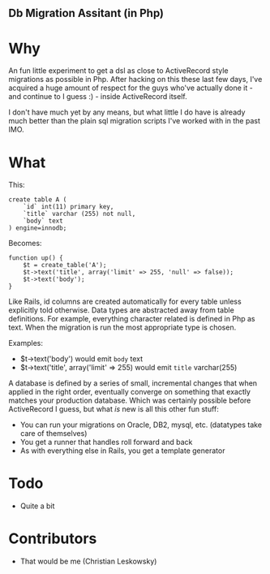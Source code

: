 Db Migration Assitant (in Php)
------------------------------

Why
===

An fun little experiment to get a dsl as close to ActiveRecord style migrations as possible in Php. After hacking on this these last few days, I've acquired a huge amount of respect for the guys who've actually done it - and continue to I guess :) - inside ActiveRecord itself.

I don't have much yet by any means, but what little I do have is already much better than the plain sql migration scripts I've worked with in the past IMO.

What
====

This:

	create table A (
		`id` int(11) primary key,
		`title` varchar (255) not null,
		`body` text
	) engine=innodb;

Becomes:

	function up() {
		$t = create_table('A');
		$t->text('title', array('limit' => 255, 'null' => false));
		$t->text('body');
	}

Like Rails, id columns are created automatically for every table unless explicitly told otherwise. Data types are abstracted away from table definitions. For example, everything character related is defined in Php as text. When the migration is run the most appropriate type is chosen. 

Examples:

-	$t->text('body') would emit `body` text
-	$t->text('title', array('limit' => 255) would emit `title` varchar(255)

A database is defined by a series of small, incremental changes that when applied in the right order, eventually converge on something that exactly matches your production database. Which was certainly possible before ActiveRecord I guess, but what _is_ new is all this other fun stuff: 

-	You can run your migrations on Oracle, DB2, mysql, etc. (datatypes take care of themselves)
-	You get a runner that handles roll forward and back
-	As with everything else in Rails, you get a template generator

Todo
====

-	Quite a bit

Contributors
============

-	That would be me (Christian Leskowsky)

